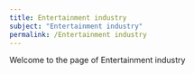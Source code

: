 ```yaml
---
title: Entertainment industry
subject: "Entertainment industry"
permalink: /Entertainment industry
---
```


Welcome to the page of Entertainment industry
